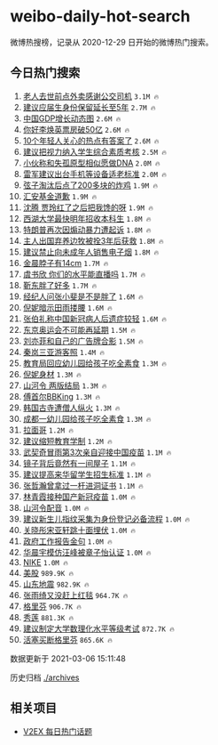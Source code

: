 # weibo-daily-hot-search

微博热搜榜，记录从 2020-12-29 日开始的微博热门搜索。

## 今日热门搜索

<!-- BEGIN -->

1. [老人去世前点外卖感谢公交司机](https://s.weibo.com/weibo?q=%23%E8%80%81%E4%BA%BA%E5%8E%BB%E4%B8%96%E5%89%8D%E7%82%B9%E5%A4%96%E5%8D%96%E6%84%9F%E8%B0%A2%E5%85%AC%E4%BA%A4%E5%8F%B8%E6%9C%BA%23&Refer=top) `3.1M 🔥`
1. [建议应届生身份保留延长至5年](https://s.weibo.com/weibo?q=%23%E5%BB%BA%E8%AE%AE%E5%BA%94%E5%B1%8A%E7%94%9F%E8%BA%AB%E4%BB%BD%E4%BF%9D%E7%95%99%E5%BB%B6%E9%95%BF%E8%87%B35%E5%B9%B4%23&Refer=top) `2.7M 🔥`
1. [中国GDP增长动态图](https://s.weibo.com/weibo?q=%23%E4%B8%AD%E5%9B%BDGDP%E5%A2%9E%E9%95%BF%E5%8A%A8%E6%80%81%E5%9B%BE%23&Refer=top) `2.6M 🔥`
1. [你好李焕英票房破50亿](https://s.weibo.com/weibo?q=%E4%BD%A0%E5%A5%BD%E6%9D%8E%E7%84%95%E8%8B%B1%E7%A5%A8%E6%88%BF%E7%A0%B450%E4%BA%BF&Refer=top) `2.6M 🔥`
1. [10个年轻人关心的热点有答案了](https://s.weibo.com/weibo?q=%2310%E4%B8%AA%E5%B9%B4%E8%BD%BB%E4%BA%BA%E5%85%B3%E5%BF%83%E7%9A%84%E7%83%AD%E7%82%B9%E6%9C%89%E7%AD%94%E6%A1%88%E4%BA%86%23&Refer=top) `2.6M 🔥`
1. [建议把视力纳入学生综合素质考核](https://s.weibo.com/weibo?q=%23%E5%BB%BA%E8%AE%AE%E6%8A%8A%E8%A7%86%E5%8A%9B%E7%BA%B3%E5%85%A5%E5%AD%A6%E7%94%9F%E7%BB%BC%E5%90%88%E7%B4%A0%E8%B4%A8%E8%80%83%E6%A0%B8%23&Refer=top) `2.5M 🔥`
1. [小伙称和失孤原型相似愿做DNA](https://s.weibo.com/weibo?q=%E5%B0%8F%E4%BC%99%E7%A7%B0%E5%92%8C%E5%A4%B1%E5%AD%A4%E5%8E%9F%E5%9E%8B%E7%9B%B8%E4%BC%BC%E6%84%BF%E5%81%9ADNA&Refer=top) `2.0M 🔥`
1. [雷军建议出台手机等设备适老标准](https://s.weibo.com/weibo?q=%23%E9%9B%B7%E5%86%9B%E5%BB%BA%E8%AE%AE%E5%87%BA%E5%8F%B0%E6%89%8B%E6%9C%BA%E7%AD%89%E8%AE%BE%E5%A4%87%E9%80%82%E8%80%81%E6%A0%87%E5%87%86%23&Refer=top) `2.0M 🔥`
1. [弦子淘汰后点了200多块的炸鸡](https://s.weibo.com/weibo?q=%E5%BC%A6%E5%AD%90%E6%B7%98%E6%B1%B0%E5%90%8E%E7%82%B9%E4%BA%86200%E5%A4%9A%E5%9D%97%E7%9A%84%E7%82%B8%E9%B8%A1&Refer=top) `1.9M 🔥`
1. [汇安基金道歉](https://s.weibo.com/weibo?q=%23%E6%B1%87%E5%AE%89%E5%9F%BA%E9%87%91%E9%81%93%E6%AD%89%23&Refer=top) `1.9M 🔥`
1. [沈腾 贾玲红了之后把我馋的呀](https://s.weibo.com/weibo?q=%E6%B2%88%E8%85%BE%20%E8%B4%BE%E7%8E%B2%E7%BA%A2%E4%BA%86%E4%B9%8B%E5%90%8E%E6%8A%8A%E6%88%91%E9%A6%8B%E7%9A%84%E5%91%80&Refer=top) `1.9M 🔥`
1. [西湖大学最快明年招收本科生](https://s.weibo.com/weibo?q=%23%E8%A5%BF%E6%B9%96%E5%A4%A7%E5%AD%A6%E6%9C%80%E5%BF%AB%E6%98%8E%E5%B9%B4%E6%8B%9B%E6%94%B6%E6%9C%AC%E7%A7%91%E7%94%9F%23&Refer=top) `1.8M 🔥`
1. [特朗普再次因煽动暴力遭起诉](https://s.weibo.com/weibo?q=%23%E7%89%B9%E6%9C%97%E6%99%AE%E5%86%8D%E6%AC%A1%E5%9B%A0%E7%85%BD%E5%8A%A8%E6%9A%B4%E5%8A%9B%E9%81%AD%E8%B5%B7%E8%AF%89%23&Refer=top) `1.8M 🔥`
1. [主人出国弃养边牧被拴3年后获救](https://s.weibo.com/weibo?q=%23%E4%B8%BB%E4%BA%BA%E5%87%BA%E5%9B%BD%E5%BC%83%E5%85%BB%E8%BE%B9%E7%89%A7%E8%A2%AB%E6%8B%B43%E5%B9%B4%E5%90%8E%E8%8E%B7%E6%95%91%23&Refer=top) `1.8M 🔥`
1. [建议禁止向未成年人销售电子烟](https://s.weibo.com/weibo?q=%23%E5%BB%BA%E8%AE%AE%E7%A6%81%E6%AD%A2%E5%90%91%E6%9C%AA%E6%88%90%E5%B9%B4%E4%BA%BA%E9%94%80%E5%94%AE%E7%94%B5%E5%AD%90%E7%83%9F%23&Refer=top) `1.8M 🔥`
1. [金晨脖子有14cm](https://s.weibo.com/weibo?q=%E9%87%91%E6%99%A8%E8%84%96%E5%AD%90%E6%9C%8914cm&Refer=top) `1.7M 🔥`
1. [虞书欣 你们的水平能直播吗](https://s.weibo.com/weibo?q=%E8%99%9E%E4%B9%A6%E6%AC%A3%20%E4%BD%A0%E4%BB%AC%E7%9A%84%E6%B0%B4%E5%B9%B3%E8%83%BD%E7%9B%B4%E6%92%AD%E5%90%97&Refer=top) `1.7M 🔥`
1. [靳东胖了好多](https://s.weibo.com/weibo?q=%E9%9D%B3%E4%B8%9C%E8%83%96%E4%BA%86%E5%A5%BD%E5%A4%9A&Refer=top) `1.7M 🔥`
1. [经纪人问张小斐是不是胖了](https://s.weibo.com/weibo?q=%E7%BB%8F%E7%BA%AA%E4%BA%BA%E9%97%AE%E5%BC%A0%E5%B0%8F%E6%96%90%E6%98%AF%E4%B8%8D%E6%98%AF%E8%83%96%E4%BA%86&Refer=top) `1.6M 🔥`
1. [倪妮暗示田雨搂腰](https://s.weibo.com/weibo?q=%E5%80%AA%E5%A6%AE%E6%9A%97%E7%A4%BA%E7%94%B0%E9%9B%A8%E6%90%82%E8%85%B0&Refer=top) `1.6M 🔥`
1. [张伯礼称中国新冠病人后遗症较轻](https://s.weibo.com/weibo?q=%23%E5%BC%A0%E4%BC%AF%E7%A4%BC%E7%A7%B0%E4%B8%AD%E5%9B%BD%E6%96%B0%E5%86%A0%E7%97%85%E4%BA%BA%E5%90%8E%E9%81%97%E7%97%87%E8%BE%83%E8%BD%BB%23&Refer=top) `1.6M 🔥`
1. [东京奥运会不可能再延期](https://s.weibo.com/weibo?q=%23%E4%B8%9C%E4%BA%AC%E5%A5%A5%E8%BF%90%E4%BC%9A%E4%B8%8D%E5%8F%AF%E8%83%BD%E5%86%8D%E5%BB%B6%E6%9C%9F%23&Refer=top) `1.5M 🔥`
1. [刘亦菲和自己的广告牌合影](https://s.weibo.com/weibo?q=%23%E5%88%98%E4%BA%A6%E8%8F%B2%E5%92%8C%E8%87%AA%E5%B7%B1%E7%9A%84%E5%B9%BF%E5%91%8A%E7%89%8C%E5%90%88%E5%BD%B1%23&Refer=top) `1.5M 🔥`
1. [秦岚三亚游客照](https://s.weibo.com/weibo?q=%23%E7%A7%A6%E5%B2%9A%E4%B8%89%E4%BA%9A%E6%B8%B8%E5%AE%A2%E7%85%A7%23&Refer=top) `1.4M 🔥`
1. [教育局回应幼儿园给孩子吃全素食](https://s.weibo.com/weibo?q=%E6%95%99%E8%82%B2%E5%B1%80%E5%9B%9E%E5%BA%94%E5%B9%BC%E5%84%BF%E5%9B%AD%E7%BB%99%E5%AD%A9%E5%AD%90%E5%90%83%E5%85%A8%E7%B4%A0%E9%A3%9F&Refer=top) `1.3M 🔥`
1. [倪妮身材](https://s.weibo.com/weibo?q=%23%E5%80%AA%E5%A6%AE%E8%BA%AB%E6%9D%90%23&Refer=top) `1.3M 🔥`
1. [山河令 两版结局](https://s.weibo.com/weibo?q=%E5%B1%B1%E6%B2%B3%E4%BB%A4%20%E4%B8%A4%E7%89%88%E7%BB%93%E5%B1%80&Refer=top) `1.3M 🔥`
1. [傅首尔BBKing](https://s.weibo.com/weibo?q=%E5%82%85%E9%A6%96%E5%B0%94BBKing&Refer=top) `1.3M 🔥`
1. [韩国古寺遭僧人纵火](https://s.weibo.com/weibo?q=%E9%9F%A9%E5%9B%BD%E5%8F%A4%E5%AF%BA%E9%81%AD%E5%83%A7%E4%BA%BA%E7%BA%B5%E7%81%AB&Refer=top) `1.3M 🔥`
1. [成都一幼儿园给孩子吃全素食](https://s.weibo.com/weibo?q=%E6%88%90%E9%83%BD%E4%B8%80%E5%B9%BC%E5%84%BF%E5%9B%AD%E7%BB%99%E5%AD%A9%E5%AD%90%E5%90%83%E5%85%A8%E7%B4%A0%E9%A3%9F&Refer=top) `1.3M 🔥`
1. [拉面哥](https://s.weibo.com/weibo?q=%E6%8B%89%E9%9D%A2%E5%93%A5&Refer=top) `1.2M 🔥`
1. [建议缩短教育学制](https://s.weibo.com/weibo?q=%23%E5%BB%BA%E8%AE%AE%E7%BC%A9%E7%9F%AD%E6%95%99%E8%82%B2%E5%AD%A6%E5%88%B6%23&Refer=top) `1.2M 🔥`
1. [武契奇冒雨第3次亲自迎接中国疫苗](https://s.weibo.com/weibo?q=%23%E6%AD%A6%E5%A5%91%E5%A5%87%E5%86%92%E9%9B%A8%E7%AC%AC3%E6%AC%A1%E4%BA%B2%E8%87%AA%E8%BF%8E%E6%8E%A5%E4%B8%AD%E5%9B%BD%E7%96%AB%E8%8B%97%23&Refer=top) `1.1M 🔥`
1. [镜子背后竟然有一间屋子](https://s.weibo.com/weibo?q=%23%E9%95%9C%E5%AD%90%E8%83%8C%E5%90%8E%E7%AB%9F%E7%84%B6%E6%9C%89%E4%B8%80%E9%97%B4%E5%B1%8B%E5%AD%90%23&Refer=top) `1.1M 🔥`
1. [建议提高来华留学生招生标准](https://s.weibo.com/weibo?q=%23%E5%BB%BA%E8%AE%AE%E6%8F%90%E9%AB%98%E6%9D%A5%E5%8D%8E%E7%95%99%E5%AD%A6%E7%94%9F%E6%8B%9B%E7%94%9F%E6%A0%87%E5%87%86%23&Refer=top) `1.1M 🔥`
1. [张哲瀚曾拿过一杆进洞证书](https://s.weibo.com/weibo?q=%23%E5%BC%A0%E5%93%B2%E7%80%9A%E6%9B%BE%E6%8B%BF%E8%BF%87%E4%B8%80%E6%9D%86%E8%BF%9B%E6%B4%9E%E8%AF%81%E4%B9%A6%23&Refer=top) `1.1M 🔥`
1. [林青霞接种国产新冠疫苗](https://s.weibo.com/weibo?q=%E6%9E%97%E9%9D%92%E9%9C%9E%E6%8E%A5%E7%A7%8D%E5%9B%BD%E4%BA%A7%E6%96%B0%E5%86%A0%E7%96%AB%E8%8B%97&Refer=top) `1.0M 🔥`
1. [山河令配音](https://s.weibo.com/weibo?q=%E5%B1%B1%E6%B2%B3%E4%BB%A4%E9%85%8D%E9%9F%B3&Refer=top) `1.0M 🔥`
1. [建议新生儿指纹采集为身份登记必备流程](https://s.weibo.com/weibo?q=%23%E5%BB%BA%E8%AE%AE%E6%96%B0%E7%94%9F%E5%84%BF%E6%8C%87%E7%BA%B9%E9%87%87%E9%9B%86%E4%B8%BA%E8%BA%AB%E4%BB%BD%E7%99%BB%E8%AE%B0%E5%BF%85%E5%A4%87%E6%B5%81%E7%A8%8B%23&Refer=top) `1.0M 🔥`
1. [关晓彤宋亚轩跳十面埋伏](https://s.weibo.com/weibo?q=%23%E5%85%B3%E6%99%93%E5%BD%A4%E5%AE%8B%E4%BA%9A%E8%BD%A9%E8%B7%B3%E5%8D%81%E9%9D%A2%E5%9F%8B%E4%BC%8F%23&Refer=top) `1.0M 🔥`
1. [政府工作报告金句](https://s.weibo.com/weibo?q=%23%E6%94%BF%E5%BA%9C%E5%B7%A5%E4%BD%9C%E6%8A%A5%E5%91%8A%E9%87%91%E5%8F%A5%23&Refer=top) `1.0M 🔥`
1. [华晨宇模仿汪峰被章子怡认证](https://s.weibo.com/weibo?q=%23%E5%8D%8E%E6%99%A8%E5%AE%87%E6%A8%A1%E4%BB%BF%E6%B1%AA%E5%B3%B0%E8%A2%AB%E7%AB%A0%E5%AD%90%E6%80%A1%E8%AE%A4%E8%AF%81%23&Refer=top) `1.0M 🔥`
1. [NIKE](https://s.weibo.com/weibo?q=NIKE&Refer=top) `1.0M 🔥`
1. [美股](https://s.weibo.com/weibo?q=%E7%BE%8E%E8%82%A1&Refer=top) `989.9K 🔥`
1. [山东地震](https://s.weibo.com/weibo?q=%23%E5%B1%B1%E4%B8%9C%E5%9C%B0%E9%9C%87%23&Refer=top) `982.9K 🔥`
1. [张雨绮又没赶上红毯](https://s.weibo.com/weibo?q=%23%E5%BC%A0%E9%9B%A8%E7%BB%AE%E5%8F%88%E6%B2%A1%E8%B5%B6%E4%B8%8A%E7%BA%A2%E6%AF%AF%23&Refer=top) `964.7K 🔥`
1. [格里芬](https://s.weibo.com/weibo?q=%E6%A0%BC%E9%87%8C%E8%8A%AC&Refer=top) `906.7K 🔥`
1. [秀莲](https://s.weibo.com/weibo?q=%E7%A7%80%E8%8E%B2&Refer=top) `881.3K 🔥`
1. [建议制定大学数理化水平等级考试](https://s.weibo.com/weibo?q=%23%E5%BB%BA%E8%AE%AE%E5%88%B6%E5%AE%9A%E5%A4%A7%E5%AD%A6%E6%95%B0%E7%90%86%E5%8C%96%E6%B0%B4%E5%B9%B3%E7%AD%89%E7%BA%A7%E8%80%83%E8%AF%95%23&Refer=top) `872.7K 🔥`
1. [活塞买断格里芬](https://s.weibo.com/weibo?q=%23%E6%B4%BB%E5%A1%9E%E4%B9%B0%E6%96%AD%E6%A0%BC%E9%87%8C%E8%8A%AC%23&Refer=top) `865.6K 🔥`

数据更新于 2021-03-06 15:11:48

<!-- END -->

历史归档 [./archives](./archives)

## 相关项目

- [V2EX 每日热门话题](https://github.com/boojack/v2ex-daily-hot-topic)
